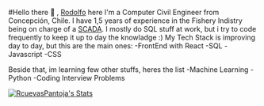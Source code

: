 #Hello there 👋 , [Rodolfo](https://rodolfocuevas.com/) here
I'm a Computer Civil Engineer from Concepción, Chile. I have 1,5 years of experience in the Fishery Indistry being on charge of a [SCADA](https://inductiveautomation.com/resources/article/what-is-scada#:~:text=Supervisory%20control%20and%20data%20acquisition%20(SCADA)%20is%20a%20system%20of,locally%20or%20at%20remote%20locations).
I mostly do SQL stuff at work, but i try to code frequently to keep it up to day the knowladge :) 
My Tech Stack is improving day to day, but this are the main ones:
-FrontEnd with React
-SQL
-Javascript
-CSS

Beside that, im learning few other stuffs, heres the list
-Machine Learning
-Python
-Coding Interview Problems

[![RcuevasPantoja's Stats](https://github-readme-stats.vercel.app/api?username=rcuevaspantoja)](https://github.com/anuraghazra/github-readme-stats)
